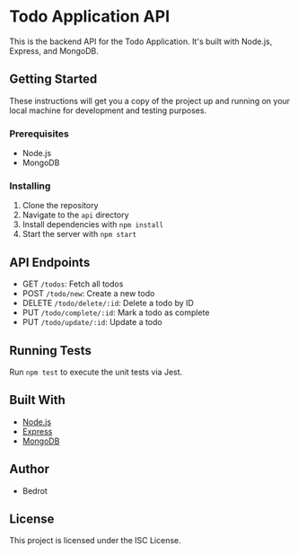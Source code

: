 # Todo Application API

This is the backend API for the Todo Application. It's built with Node.js, Express, and MongoDB.

## Getting Started

These instructions will get you a copy of the project up and running on your local machine for development and testing purposes.

### Prerequisites

- Node.js
- MongoDB

### Installing

1. Clone the repository
2. Navigate to the `api` directory
3. Install dependencies with `npm install`
4. Start the server with `npm start`

## API Endpoints

- GET `/todos`: Fetch all todos
- POST `/todo/new`: Create a new todo
- DELETE `/todo/delete/:id`: Delete a todo by ID
- PUT `/todo/complete/:id`: Mark a todo as complete
- PUT `/todo/update/:id`: Update a todo

## Running Tests

Run `npm test` to execute the unit tests via Jest.

## Built With

- [Node.js](https://nodejs.org/)
- [Express](https://expressjs.com/)
- [MongoDB](https://www.mongodb.com/)

## Author

- Bedrot

## License

This project is licensed under the ISC License.
